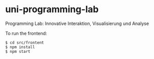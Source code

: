 # uni-programming-lab
Programming Lab: Innovative Interaktion, Visualisierung und Analyse

To run the frontend:

    $ cd src/frontent
    $ npm install
    $ npm start
